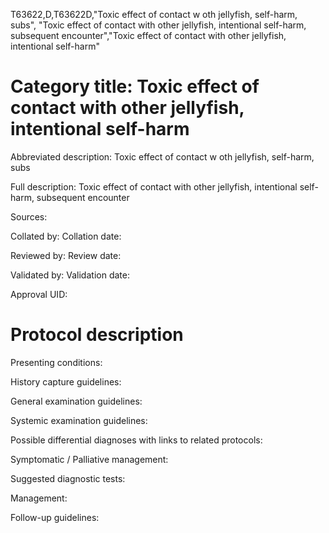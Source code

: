 T63622,D,T63622D,"Toxic effect of contact w oth jellyfish, self-harm, subs", "Toxic effect of contact with other jellyfish, intentional self-harm, subsequent encounter","Toxic effect of contact with other jellyfish, intentional self-harm"
# Category title: Toxic effect of contact with other jellyfish, intentional self-harm

Abbreviated description: Toxic effect of contact w oth jellyfish, self-harm, subs

Full description: Toxic effect of contact with other jellyfish, intentional self-harm, subsequent encounter

Sources:

Collated by:
Collation date:

Reviewed by:
Review date:

Validated by:
Validation date:

Approval UID:

# Protocol description

Presenting conditions:

History capture guidelines:

General examination guidelines:

Systemic examination guidelines:

Possible differential diagnoses with links to related protocols:

Symptomatic / Palliative management:

Suggested diagnostic tests:

Management:

Follow-up guidelines:
